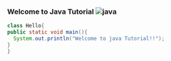 ### Welcome to Java Tutorial ![java](C:\Users\mochi\OneDrive\Desktop\java\download.png)


```java
class Hello{
public static void main(){
  System.out.println("Welcome to java Tutorial!!");
}
}

